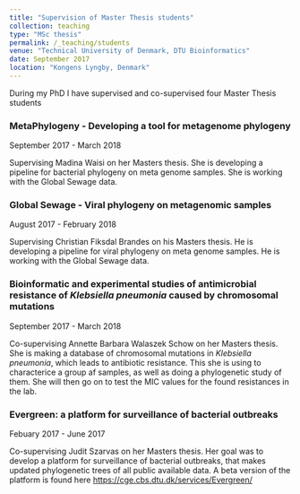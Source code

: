 ```yaml
---
title: "Supervision of Master Thesis students"
collection: teaching
type: "MSc thesis"
permalink: /_teaching/students
venue: "Technical University of Denmark, DTU Bioinformatics"
date: September 2017
location: "Kongens Lyngby, Denmark"
---
```


During my PhD I have supervised and co-supervised four Master Thesis students


### MetaPhylogeny - Developing a tool for metagenome phylogeny

September 2017 - March 2018

Supervising Madina Waisi on her Masters thesis. She is developing a pipeline for bacterial phylogeny on meta genome samples. She is working with the Global Sewage data.

### Global Sewage - Viral phylogeny on metagenomic samples

August 2017 - February 2018

Supervising Christian Fiksdal Brandes on his Masters thesis. He is developing a pipeline for viral phylogeny on meta genome samples. He is working with the Global Sewage data.

### Bioinformatic and experimental studies of antimicrobial resistance of *Klebsiella pneumonia* caused by chromosomal mutations

September 2017 - March 2018

Co-supervising Annette Barbara Walaszek Schow on her Masters thesis. She is making a database of chromosomal mutations in *Klebsiella pneumonia*, which leads to antibiotic resistance. This she is using to characterice a group af samples, as well as doing a phylogenetic study of them. She will then go on to test the MIC values for the found resistances in the lab.

### Evergreen: a platform for surveillance of bacterial outbreaks

Febuary 2017 - June 2017

Co-supervising Judit Szarvas on her Masters thesis. Her goal was to develop a platform for surveillance of bacterial outbreaks, that makes updated phylogenetic trees of all public available data. A beta version of the platform is found here <https://cge.cbs.dtu.dk/services/Evergreen/>
